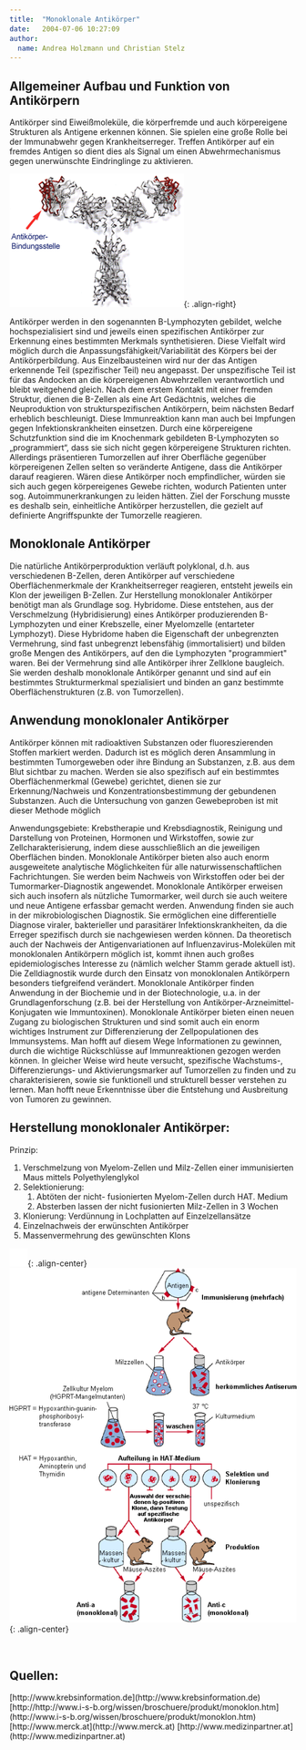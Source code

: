 ```yaml
---
title:  "Monoklonale Antikörper"
date:   2004-07-06 10:27:09
author: 
  name: Andrea Holzmann und Christian Stelz
---
```


<h2>Allgemeiner Aufbau und Funktion von Antikörpern</h2>
<p>Antikörper sind Eiweißmoleküle, die körperfremde und auch körpereigene Strukturen als Antigene erkennen können. Sie spielen eine große Rolle bei der Immunabwehr gegen Krankheitserreger. Treffen Antikörper auf ein fremdes Antigen so dient dies als Signal um einen Abwehrmechanismus gegen unerwünschte Eindringlinge zu aktivieren.</p> 

![img001](/assets/images/Monoklonale/image001.png){: .align-right}

<p>Antikörper werden in den sogenannten B-Lymphozyten gebildet, welche hochspezialisiert sind und jeweils einen spezifischen Antikörper zur Erkennung eines bestimmten Merkmals synthetisieren. Diese Vielfalt wird möglich durch die Anpassungsfähigkeit/Variabilität des Körpers bei der Antikörperbildung. Aus Einzelbausteinen wird nur der das Antigen erkennende Teil (spezifischer Teil) neu angepasst. Der unspezifische Teil ist für das Andocken an die körpereigenen Abwehrzellen verantwortlich und bleibt weitgehend gleich. Nach dem erstem Kontakt mit einer fremden Struktur, dienen die B-Zellen als eine Art Gedächtnis, welches die Neuproduktion von strukturspezifischen Antikörpern, beim nächsten Bedarf erheblich beschleunigt. Diese Immunreaktion kann man auch bei Impfungen gegen Infektionskrankheiten einsetzen. Durch eine körpereigene Schutzfunktion sind die im Knochenmark gebildeten B-Lymphozyten so „programmiert“, dass sie sich nicht gegen körpereigene Strukturen richten. Allerdings präsentieren Tumorzellen auf ihrer Oberfläche gegenüber körpereigenen Zellen selten so veränderte Antigene, dass die Antikörper darauf reagieren. Wären diese Antikörper noch empfindlicher, würden sie sich auch gegen körpereigenes Gewebe richten, wodurch Patienten unter sog. Autoimmunerkrankungen zu leiden hätten. Ziel der Forschung musste es deshalb sein, einheitliche Antikörper herzustellen, die gezielt auf definierte Angriffspunkte der Tumorzelle reagieren.</p>
<h2>Monoklonale Antikörper</h2>
<p>Die natürliche Antikörperproduktion verläuft polyklonal, d.h. aus verschiedenen B-Zellen, deren Antikörper auf verschiedene Oberflächenmerkmale der Krankheitserreger reagieren, entsteht jeweils ein Klon der jeweiligen B-Zellen. Zur Herstellung monoklonaler Antikörper benötigt man als Grundlage sog. Hybridome. Diese entstehen, aus der Verschmelzung (Hybridisierung) eines Antikörper produzierenden B-Lymphozyten und einer Krebszelle, einer Myelomzelle (entarteter Lymphozyt). Diese Hybridome haben die Eigenschaft der unbegrenzten Vermehrung, sind fast unbegrenzt lebensfähig (immortalisiert) und bilden große Mengen des Antikörpers, auf den die Lymphozyten "programmiert" waren. Bei der Vermehrung sind alle Antikörper ihrer Zellklone baugleich. Sie werden deshalb monoklonale Antikörper genannt und sind auf ein bestimmtes Strukturmerkmal spezialisiert und binden an ganz bestimmte Oberflächenstrukturen (z.B. von Tumorzellen).</p>
<h2>Anwendung monoklonaler Antikörper</h2>
<p>Antikörper können mit radioaktiven Substanzen oder fluoreszierenden Stoffen markiert werden. Dadurch ist es möglich deren Ansammlung in bestimmten Tumorgeweben oder ihre Bindung an Substanzen, z.B. aus dem Blut sichtbar zu machen. Werden sie also spezifisch auf ein bestimmtes Oberflächenmerkmal (Gewebe) gerichtet, dienen sie zur Erkennung/Nachweis und Konzentrationsbestimmung der gebundenen Substanzen. Auch die Untersuchung von ganzen Gewebeproben ist mit dieser Methode möglich</p>
<p>Anwendungsgebiete: Krebstherapie und Krebsdiagnostik, Reinigung und Darstellung von Proteinen, Hormonen und Wirkstoffen, sowie zur Zellcharakterisierung, indem diese ausschließlich an die jeweiligen Oberflächen binden. Monoklonale Antikörper bieten also auch enorm ausgeweitete analytische Möglichkeiten für alle naturwissenschaftlichen Fachrichtungen. Sie werden beim Nachweis von Wirkstoffen oder bei der Tumormarker-Diagnostik angewendet. Monoklonale Antikörper erweisen sich auch insofern als nützliche Tumormarker, weil durch sie auch weitere und neue Antigene erfassbar gemacht werden. Anwendung finden sie auch in der mikrobiologischen Diagnostik. Sie ermöglichen eine differentielle Diagnose viraler, bakterieller und parasitärer Infektionskrankheiten, da die Erreger spezifisch durch sie nachgewiesen werden können. Da theoretisch auch der Nachweis der Antigenvariationen auf Influenzavirus-Molekülen mit monoklonalen Antikörpern möglich ist, kommt ihnen auch großes epidemiologisches Interesse zu (nämlich welcher Stamm gerade aktuell ist). Die Zelldiagnostik wurde durch den Einsatz von monoklonalen Antikörpern besonders tiefgreifend verändert. Monoklonale Antikörper finden Anwendung in der Biochemie und in der Biotechnologie, u.a. in der Grundlagenforschung (z.B. bei der Herstellung von Antikörper-Arzneimittel-Konjugaten wie Immuntoxinen). Monoklonale Antikörper bieten einen neuen Zugang zu biologischen Strukturen und sind somit auch ein enorm wichtiges Instrument zur Differenzierung der Zellpopulationen des Immunsystems. Man hofft auf diesem Wege Informationen zu gewinnen, durch die wichtige Rückschlüsse auf Immunreaktionen gezogen werden können. In gleicher Weise wird heute versucht, spezifische Wachstums-, Differenzierungs- und Aktivierungsmarker auf Tumorzellen zu finden und zu charakterisieren, sowie sie funktionell und strukturell besser verstehen zu lernen. Man hofft neue Erkenntnisse über die Entstehung und Ausbreitung von Tumoren zu gewinnen.</p>
<h2>Herstellung monoklonaler Antikörper:</h2>
<p>Prinzip:</p>
<ol>
<li>Verschmelzung von Myelom-Zellen und Milz-Zellen einer immunisierten Maus mittels Polyethylenglykol</li>
<li>Selektionierung:<br /><ol>
<li>Abtöten der nicht- fusionierten Myelom-Zellen durch HAT. Medium</li>
<li>Absterben lassen der nicht fusionierten Milz-Zellen in 3 Wochen </li>
</ol></li>
<li>Klonierung: Verdünnung in Lochplatten auf Einzelzellansätze</li>
<li>Einzelnachweis der erwünschten Antikörper</li>
<li>Massenvermehrung des gewünschten Klons </li>
</ol>

![img003](/assets/images/Monoklonale/image003.gif){: .align-center}
![img004](/assets/images/Monoklonale/image004.gif){: .align-center}

<p> </p>
<h2>Quellen:</h2>
[http://www.krebsinformation.de](http://www.krebsinformation.de)      
[http://http://www.i-s-b.org/wissen/broschuere/produkt/monoklon.htm](http://www.i-s-b.org/wissen/broschuere/produkt/monoklon.htm)      
[http://www.merck.at](http://www.merck.at)      
[http://www.medizinpartner.at](http://www.medizinpartner.at)      
